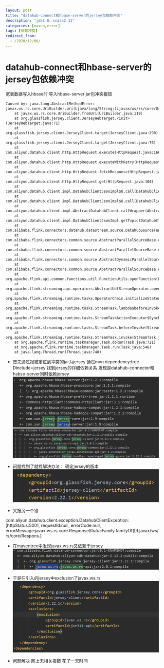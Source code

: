 ```yaml
---
layout: post
title: "datahub-connect和hbase-server的jersey包依赖冲突"
description: "jdk1.8、scala2.11"
categories: [maven,error]
tags: [依赖冲突]
redirect_from:
  - /2020/12/06/
---
```


# datahub-connect和hbase-server的jersey包依赖冲突


宽表数据写入hbase时 导入hbase-server jar包冲突报错
~~~
Caused by: java.lang.AbstractMethodError: javax.ws.rs.core.UriBuilder.uri(Ljava/lang/String;)Ljavax/ws/rs/core/UriBuilder;
	at javax.ws.rs.core.UriBuilder.fromUri(UriBuilder.java:119)
	at org.glassfish.jersey.client.JerseyWebTarget.<init>(JerseyWebTarget.java:71)
	at org.glassfish.jersey.client.JerseyClient.target(JerseyClient.java:290)
	at org.glassfish.jersey.client.JerseyClient.target(JerseyClient.java:76)
	at com.aliyun.datahub.client.http.HttpRequest.execute(HttpRequest.java:166)
	at com.aliyun.datahub.client.http.HttpRequest.executeWithRetry(HttpRequest.java:147)
	at com.aliyun.datahub.client.http.HttpRequest.fetchResponse(HttpRequest.java:136)
	at com.aliyun.datahub.client.http.HttpRequest.get(HttpRequest.java:104)
	at com.aliyun.datahub.client.impl.DatahubClientJsonImpl$8.call(DatahubClientJsonImpl.java:242)
	at com.aliyun.datahub.client.impl.DatahubClientJsonImpl$8.call(DatahubClientJsonImpl.java:238)
	at com.aliyun.datahub.client.impl.AbstractDatahubClient.callWrapper(AbstractDatahubClient.java:63)
	at com.aliyun.datahub.client.impl.DatahubClientJsonImpl.getTopic(DatahubClientJsonImpl.java:238)
	at com.alibaba.flink.connectors.datahub.datastream.source.DatahubSourceFunction.createInputSplitsForCurrentSubTask(DatahubSourceFunction.java:168
	at com.alibaba.flink.connectors.common.source.AbstractParallelSourceBase.createInitialProgress(AbstractParallelSourceBase.java:194)
	at com.alibaba.flink.connectors.common.source.AbstractParallelSourceBase.createParallelReader(AbstractParallelSourceBase.java:156)
	at com.alibaba.flink.connectors.common.source.AbstractDynamicParallelSource.createParallelReader(AbstractDynamicParallelSource.java:98)
	at com.alibaba.flink.connectors.common.source.AbstractParallelSourceBase.open(AbstractParallelSourceBase.java:141)
	at org.apache.flink.api.common.functions.util.FunctionUtils.openFunction(FunctionUtils.java:36)
	at org.apache.flink.streaming.api.operators.AbstractUdfStreamOperator.open(AbstractUdfStreamOperator.java:102)
	at org.apache.flink.streaming.runtime.tasks.OperatorChain.initializeStateAndOpenOperators(OperatorChain.java:291)
	at org.apache.flink.streaming.runtime.tasks.StreamTask.lambda$beforeInvoke$0(StreamTask.java:479)
	at org.apache.flink.streaming.runtime.tasks.StreamTaskActionExecutor$SynchronizedStreamTaskActionExecutor.runThrowing(StreamTaskActionExecutor.java:92)
	at org.apache.flink.streaming.runtime.tasks.StreamTask.beforeInvoke(StreamTask.java:475)
	at org.apache.flink.streaming.runtime.tasks.StreamTask.invoke(StreamTask.java:528)
	at org.apache.flink.runtime.taskmanager.Task.doRun(Task.java:721)
	at org.apache.flink.runtime.taskmanager.Task.run(Task.java:546)
	at java.lang.Thread.run(Thread.java:748)
~~~
- 首先通过报错定位到冲突的jar为jersey 通过mvn dependency:tree  -Dinclude=jersey 找到jersey的详细依赖关系
发现是datahub-connector和habse-server同时依赖jersey
![image.png](/photo/a1.png)
![image.png](/photo/a2.png)
- 问题找到了就找解决办法：
确定jersey的版本
![image.png](/photo/a3.png)

- 又报另一个错

com.aliyun.datahub.client.exception.DatahubClientException: [httpStatus:5001, requestId:null, errorCode:null, errorMessage:javax.ws.rs.core.Response$Status$Family.familyOf(I)Ljavax/ws/rs/core/Respons.]

- 在maventree中发现javax.ws.rs又依赖于jersey
![image.png](/photo/a4.png)

- 于是在引入的jersey中exclusion了javax.ws.rs
![image.png](/photo/a5.png)

 - 问题解决 网上无相关报错 花了一天时间

